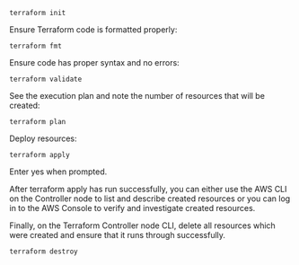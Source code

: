 ```terraform init```

Ensure Terraform code is formatted properly:

```terraform fmt```

Ensure code has proper syntax and no errors:

```terraform validate```

See the execution plan and note the number of resources that will be created:

```terraform plan```

Deploy resources:

```terraform apply```

Enter yes when prompted.

After terraform apply has run successfully, you can either use the AWS CLI on the Controller node to list and describe created resources or you can log in to the AWS Console to verify and investigate created resources.

Finally, on the Terraform Controller node CLI, delete all resources which were created and ensure that it runs through successfully.

```terraform destroy```

